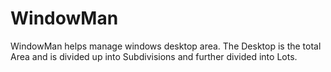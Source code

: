 # WindowMan
WindowMan helps manage windows desktop area.  The Desktop is the total Area and is divided up into Subdivisions and further divided into Lots.
